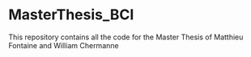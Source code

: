 # MasterThesis_BCI

This repository contains all the code for the Master Thesis of Matthieu Fontaine and William Chermanne
